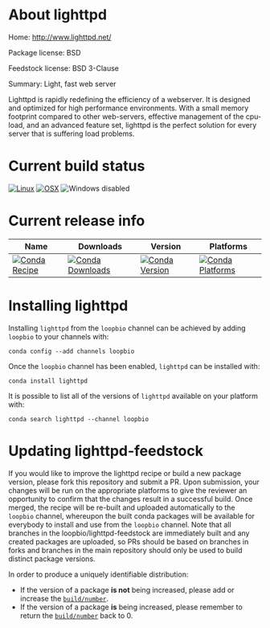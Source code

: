 About lighttpd
==============

Home: http://www.lighttpd.net/

Package license: BSD

Feedstock license: BSD 3-Clause

Summary: Light, fast web server

Lighttpd is rapidly redefining the efficiency of a webserver. It is
designed and optimized for high performance environments. With a small
memory footprint compared to other web-servers, effective management of
the cpu-load, and an advanced feature set, lighttpd is the perfect
solution for every server that is suffering load problems.


Current build status
====================

[![Linux](https://img.shields.io/circleci/project/github/loopbio/lighttpd-feedstock/master.svg?label=Linux)](https://circleci.com/gh/loopbio/lighttpd-feedstock)
[![OSX](https://img.shields.io/travis/loopbio/lighttpd-feedstock/master.svg?label=macOS)](https://travis-ci.org/loopbio/lighttpd-feedstock)
![Windows disabled](https://img.shields.io/badge/Windows-disabled-lightgrey.svg)

Current release info
====================

| Name | Downloads | Version | Platforms |
| --- | --- | --- | --- |
| [![Conda Recipe](https://img.shields.io/badge/recipe-lighttpd-green.svg)](https://anaconda.org/loopbio/lighttpd) | [![Conda Downloads](https://img.shields.io/conda/dn/loopbio/lighttpd.svg)](https://anaconda.org/loopbio/lighttpd) | [![Conda Version](https://img.shields.io/conda/vn/loopbio/lighttpd.svg)](https://anaconda.org/loopbio/lighttpd) | [![Conda Platforms](https://img.shields.io/conda/pn/loopbio/lighttpd.svg)](https://anaconda.org/loopbio/lighttpd) |

Installing lighttpd
===================

Installing `lighttpd` from the `loopbio` channel can be achieved by adding `loopbio` to your channels with:

```
conda config --add channels loopbio
```

Once the `loopbio` channel has been enabled, `lighttpd` can be installed with:

```
conda install lighttpd
```

It is possible to list all of the versions of `lighttpd` available on your platform with:

```
conda search lighttpd --channel loopbio
```




Updating lighttpd-feedstock
===========================

If you would like to improve the lighttpd recipe or build a new
package version, please fork this repository and submit a PR. Upon submission,
your changes will be run on the appropriate platforms to give the reviewer an
opportunity to confirm that the changes result in a successful build. Once
merged, the recipe will be re-built and uploaded automatically to the
`loopbio` channel, whereupon the built conda packages will be available for
everybody to install and use from the `loopbio` channel.
Note that all branches in the loopbio/lighttpd-feedstock are
immediately built and any created packages are uploaded, so PRs should be based
on branches in forks and branches in the main repository should only be used to
build distinct package versions.

In order to produce a uniquely identifiable distribution:
 * If the version of a package **is not** being increased, please add or increase
   the [``build/number``](https://conda.io/docs/user-guide/tasks/build-packages/define-metadata.html#build-number-and-string).
 * If the version of a package **is** being increased, please remember to return
   the [``build/number``](https://conda.io/docs/user-guide/tasks/build-packages/define-metadata.html#build-number-and-string)
   back to 0.
